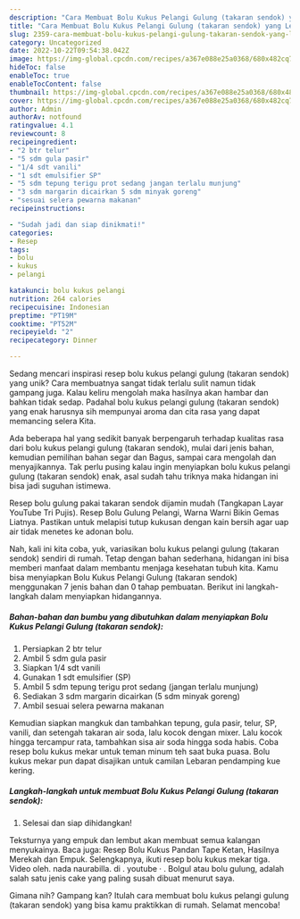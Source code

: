 ```yaml
---
description: "Cara Membuat Bolu Kukus Pelangi Gulung (takaran sendok) yang Lezat"
title: "Cara Membuat Bolu Kukus Pelangi Gulung (takaran sendok) yang Lezat"
slug: 2359-cara-membuat-bolu-kukus-pelangi-gulung-takaran-sendok-yang-lezat
category: Uncategorized
date: 2022-10-22T09:54:38.042Z
image: https://img-global.cpcdn.com/recipes/a367e088e25a0368/680x482cq70/bolu-kukus-pelangi-gulung-takaran-sendok-foto-resep-utama.jpg
hideToc: false
enableToc: true
enableTocContent: false
thumbnail: https://img-global.cpcdn.com/recipes/a367e088e25a0368/680x482cq70/bolu-kukus-pelangi-gulung-takaran-sendok-foto-resep-utama.jpg
cover: https://img-global.cpcdn.com/recipes/a367e088e25a0368/680x482cq70/bolu-kukus-pelangi-gulung-takaran-sendok-foto-resep-utama.jpg
author: Admin
authorAv: notfound
ratingvalue: 4.1
reviewcount: 8
recipeingredient:
- "2 btr telur"
- "5 sdm gula pasir"
- "1/4 sdt vanili"
- "1 sdt emulsifier SP"
- "5 sdm tepung terigu prot sedang jangan terlalu munjung"
- "3 sdm margarin dicairkan 5 sdm minyak goreng"
- "sesuai selera pewarna makanan"
recipeinstructions:

- "Sudah jadi dan siap dinikmati!"
categories:
- Resep
tags:
- bolu
- kukus
- pelangi

katakunci: bolu kukus pelangi 
nutrition: 264 calories
recipecuisine: Indonesian
preptime: "PT19M"
cooktime: "PT52M"
recipeyield: "2"
recipecategory: Dinner

---
```





Sedang mencari inspirasi resep bolu kukus pelangi gulung (takaran sendok) yang unik? Cara membuatnya sangat tidak terlalu sulit namun tidak gampang juga. Kalau keliru mengolah maka hasilnya akan hambar dan bahkan tidak sedap. Padahal bolu kukus pelangi gulung (takaran sendok) yang enak harusnya sih mempunyai aroma dan cita rasa yang dapat memancing selera Kita.





Ada beberapa hal yang sedikit banyak berpengaruh terhadap kualitas rasa dari bolu kukus pelangi gulung (takaran sendok), mulai dari jenis bahan, kemudian pemilihan bahan segar dan Bagus, sampai cara mengolah dan menyajikannya. Tak perlu pusing kalau ingin menyiapkan bolu kukus pelangi gulung (takaran sendok) enak,      asal sudah tahu triknya maka hidangan ini bisa jadi suguhan istimewa.














Resep bolu gulung pakai takaran sendok dijamin mudah (Tangkapan Layar YouTube Tri Pujis). Resep Bolu Gulung Pelangi, Warna Warni Bikin Gemas Liatnya. Pastikan untuk melapisi tutup kukusan dengan kain bersih agar uap air tidak menetes ke adonan bolu.






Nah, kali ini kita coba, yuk, variasikan bolu kukus pelangi gulung (takaran sendok) sendiri di rumah. Tetap dengan bahan sederhana, hidangan ini bisa memberi manfaat dalam membantu menjaga kesehatan tubuh kita. Kamu bisa menyiapkan Bolu Kukus Pelangi Gulung (takaran sendok) menggunakan 7 jenis bahan dan 0 tahap pembuatan. Berikut ini langkah-langkah dalam menyiapkan hidangannya.

<!--inarticleads1-->

##### Bahan-bahan dan bumbu yang dibutuhkan dalam menyiapkan Bolu Kukus Pelangi Gulung (takaran sendok):

1. Persiapkan 2 btr telur
1. Ambil 5 sdm gula pasir
1. Siapkan 1/4 sdt vanili
1. Gunakan 1 sdt emulsifier (SP)
1. Ambil 5 sdm tepung terigu prot sedang (jangan terlalu munjung)
1. Sediakan 3 sdm margarin dicairkan (5 sdm minyak goreng)
1. Ambil sesuai selera pewarna makanan


Kemudian siapkan mangkuk dan tambahkan tepung, gula pasir, telur, SP, vanili, dan setengah takaran air soda, lalu kocok dengan mixer. Lalu kocok hingga tercampur rata, tambahkan sisa air soda hingga soda habis. Coba resep bolu kukus mekar untuk teman minum teh saat buka puasa. Bolu kukus mekar pun dapat disajikan untuk camilan Lebaran pendamping kue kering. 

<!--inarticleads2-->

##### Langkah-langkah untuk membuat Bolu Kukus Pelangi Gulung (takaran sendok):


1. Selesai dan siap dihidangkan!

Teksturnya yang empuk dan lembut akan membuat semua kalangan menyukainya. Baca juga: Resep Bolu Kukus Pandan Tape Ketan, Hasilnya Merekah dan Empuk. Selengkapnya, ikuti resep bolu kukus mekar tiga. Video oleh. nada naurabilla. di . youtube · . Bolgul atau bolu gulung, adalah salah satu jenis cake yang paling susah dibuat menurut saya. 

Gimana nih? Gampang kan? Itulah cara membuat bolu kukus pelangi gulung (takaran sendok) yang bisa kamu praktikkan di rumah. Selamat mencoba!

